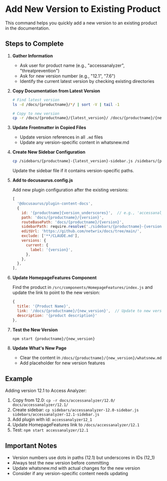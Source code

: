 # Add New Version to Existing Product

This command helps you quickly add a new version to an existing product in the documentation.

## Steps to Complete

1. **Gather Information**
   - Ask user for product name (e.g., "accessanalyzer", "threatprevention")
   - Ask for new version number (e.g., "12.1", "7.6")
   - Identify the current latest version by checking existing directories

2. **Copy Documentation from Latest Version**
   ```bash
   # Find latest version
   ls -d /docs/{productname}/*/ | sort -V | tail -1
   
   # Copy to new version
   cp -r /docs/{productname}/{latest_version}/ /docs/{productname}/{new_version}/
   ```

3. **Update Frontmatter in Copied Files**
   - Update version references in all `.md` files
   - Update any version-specific content in whatsnew.md

4. **Create New Sidebar Configuration**
   ```bash
   cp /sidebars/{productname}-{latest_version}-sidebar.js /sidebars/{productname}-{new_version}-sidebar.js
   ```
   
   Update the sidebar file if it contains version-specific paths.

5. **Add to docusaurus.config.js**
   
   Add new plugin configuration after the existing versions:
   ```javascript
   [
     '@docusaurus/plugin-content-docs',
     {
       id: '{productname}{version_underscores}',  // e.g., 'accessanalyzer12_1'
       path: 'docs/{productname}/{version}',
       routeBasePath: 'docs/{productname}/{version}',
       sidebarPath: require.resolve('./sidebars/{productname}-{version}-sidebar.js'),
       editUrl: 'https://github.com/netwrix/docs/tree/main/',
       exclude: ['**/CLAUDE.md'],
       versions: {
         current: {
           label: '{version}',
         },
       },
     },
   ],
   ```

6. **Update HomepageFeatures Component**
   
   Find the product in `/src/components/HomepageFeatures/index.js` and update the link to point to the new version:
   ```javascript
   {
     title: '{Product Name}',
     link: '/docs/{productname}/{new_version}',  // Update to new version
     description: '{product description}'
   },
   ```

7. **Test the New Version**
   ```bash
   npm start {productname}/{new_version}
   ```

8. **Update What's New Page**
   - Clear the content in `/docs/{productname}/{new_version}/whatsnew.md`
   - Add placeholder for new version features

## Example

Adding version 12.1 to Access Analyzer:
1. Copy from 12.0: `cp -r docs/accessanalyzer/12.0/ docs/accessanalyzer/12.1/`
2. Create sidebar: `cp sidebars/accessanalyzer-12.0-sidebar.js sidebars/accessanalyzer-12.1-sidebar.js`
3. Add plugin with id: `accessanalyzer12_1`
4. Update HomepageFeatures link to `/docs/accessanalyzer/12.1`
5. Test: `npm start accessanalyzer/12.1`

## Important Notes

- Version numbers use dots in paths (12.1) but underscores in IDs (12_1)
- Always test the new version before committing
- Update whatsnew.md with actual changes for the new version
- Consider if any version-specific content needs updating